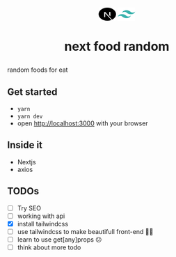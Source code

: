 <p align="center">
    <img width="40" height="30" alt="nextjs" src="https://github.com/Arikato111/Arikato111/raw/main/icons/nextjs-original.svg">
    <img width="40" height="30" alt="tailwindcss" src="https://github.com/Arikato111/Arikato111/raw/main/icons/tailwindcss-plain.svg">
</p>

# <p align="center">next food random</p>

random foods for eat
## Get started

- `yarn` 
- `yarn dev`
- open [http://localhost:3000](http://localhost:3000) with your browser

## Inside it

- Nextjs
- axios

## TODOs

- [ ] Try SEO
- [ ] working with api
- [x] install tailwindcss
- [ ] use tailwindcss to make beautifull front-end 🤦‍♂️
- [ ] learn to use get[any]props 😕
- [ ] think about more todo